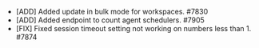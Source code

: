  * [ADD] Added update in bulk mode for workspaces. #7830
 * [ADD] Added endpoint to count agent schedulers. #7905
 * [FIX] Fixed session timeout setting not working on numbers less than 1. #7874
